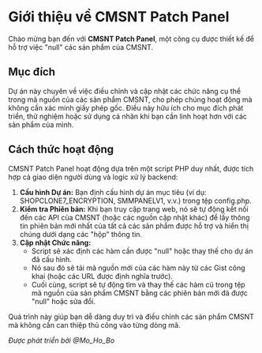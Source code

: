 # **Giới thiệu về CMSNT Patch Panel**

Chào mừng bạn đến với **CMSNT Patch Panel**, một công cụ được thiết kế để hỗ trợ việc "null" các sản phẩm của CMSNT.

## **Mục đích**

Dự án này chuyên về việc điều chỉnh và cập nhật các chức năng cụ thể trong mã nguồn của các sản phẩm CMSNT, cho phép chúng hoạt động mà không cần xác minh giấy phép gốc. Điều này hữu ích cho mục đích phát triển, thử nghiệm hoặc sử dụng cá nhân khi bạn cần linh hoạt hơn với các sản phẩm của mình.

## **Cách thức hoạt động**

CMSNT Patch Panel hoạt động dựa trên một script PHP duy nhất, được tích hợp cả giao diện người dùng và logic xử lý backend:

1. **Cấu hình Dự án:** Bạn định cấu hình dự án mục tiêu (ví dụ: SHOPCLONE7_ENCRYPTION, SMMPANELV1, v.v.) trong tệp config.php.
2. **Kiểm tra Phiên bản:** Khi bạn truy cập trang web, nó sẽ tự động kết nối đến các API của CMSNT (hoặc các nguồn cập nhật khác) để lấy thông tin phiên bản mới nhất của tất cả các sản phẩm được hỗ trợ và hiển thị chúng dưới dạng các "hộp" thông tin.
3. **Cập nhật Chức năng:**
    - Script sẽ xác định các hàm cần được "null" hoặc thay thế cho dự án đã cấu hình.
    - Nó sau đó sẽ tải mã nguồn mới của các hàm này từ các Gist công khai (hoặc các URL được định nghĩa trước).
    - Cuối cùng, script sẽ tự động tìm và thay thế các hàm cũ trong tệp mã nguồn của sản phẩm CMSNT bằng các phiên bản mới đã được "null" hoặc sửa đổi.

Quá trình này giúp bạn dễ dàng duy trì và điều chỉnh các sản phẩm CMSNT mà không cần can thiệp thủ công vào từng dòng mã.

_Được phát triển bởi @Mo_Ho_Bo_